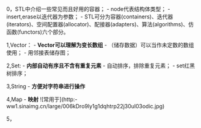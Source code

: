 0，STL中介绍一些常见而且好用的容器；
    - node代表结构体类型；
    - insert,erase以迭代器为参数；
    - STL可分为容器(containers)、迭代器(iterators)、空间配置器(allocator)、配接器(adapters)、算法(algorithms)、仿函数(functors)六个部分。

1,Vector：
    - **Vector可以理解为变长数组**
    - （储存数据）可以当作未定数的数组使用；
    - 用邻接表储存图；

2,Set:
    - **内部自动有序且不含有重复元素**
    - 自动排序，排除重复元素；
    - set红黑树排序；

3,String
    - **方便对字符串进行操作**

4,Map
    - **映射**
    ![常用于](http:- ww1.sinaimg.cn/large/006kDro9ly1g1dqhtrp22j30ul03odic.jpg)

5，
